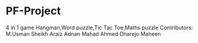 # PF-Project
4 in 1 game Hangman,Word puzzle,Tic Tac Toe,Maths puzzle
Contributors:
M.Usman Sheikh
Araiz Adnan 
Mahad Ahmed Dharejo
Maheen
